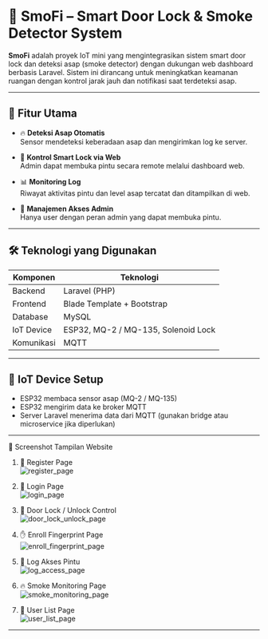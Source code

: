 # 🔐 SmoFi – Smart Door Lock & Smoke Detector System

**SmoFi** adalah proyek IoT mini yang mengintegrasikan sistem smart door lock dan deteksi asap (smoke detector) dengan dukungan web dashboard berbasis Laravel. Sistem ini dirancang untuk meningkatkan keamanan ruangan dengan kontrol jarak jauh dan notifikasi saat terdeteksi asap.

---

## 🚀 Fitur Utama

- 🔥 **Deteksi Asap Otomatis**  
  Sensor mendeteksi keberadaan asap dan mengirimkan log ke server.

- 🔐 **Kontrol Smart Lock via Web**  
  Admin dapat membuka pintu secara remote melalui dashboard web.

- 📊 **Monitoring Log**  
  Riwayat aktivitas pintu dan level asap tercatat dan ditampilkan di web.

- 👤 **Manajemen Akses Admin**  
  Hanya user dengan peran admin yang dapat membuka pintu.

---

## 🛠️ Teknologi yang Digunakan

| Komponen       | Teknologi               |
|----------------|--------------------------|
| Backend        | Laravel (PHP)            |
| Frontend       | Blade Template + Bootstrap |
| Database       | MySQL                    |
| IoT Device     | ESP32, MQ-2 / MQ-135, Solenoid Lock |
| Komunikasi     | MQTT                     |

---

## 🔌 IoT Device Setup

- ESP32 membaca sensor asap (MQ-2 / MQ-135)
- ESP32 mengirim data ke broker MQTT
- Server Laravel menerima data dari MQTT (gunakan bridge atau microservice jika diperlukan)

---

📸 Screenshot Tampilan Website

1. 📝 Register Page  
   ![register_page](https://github.com/user-attachments/assets/37318707-661d-4019-85ca-d5d7c2fd6313)

2. 🔐 Login Page  
   ![login_page](https://github.com/user-attachments/assets/8f1ce761-c42c-4706-9f85-553ab0e247fb)

3. 🚪 Door Lock / Unlock Control  
   ![door_lock_unlock_page](https://github.com/user-attachments/assets/9f05beb0-6f3a-4cfd-8497-9805854ed59f)

4. ✋ Enroll Fingerprint Page  
   ![enroll_fingerprint_page](https://github.com/user-attachments/assets/4c501d74-9dc5-4bff-93fb-2c6153f799c5)

5. 📑 Log Akses Pintu  
   ![log_access_page](https://github.com/user-attachments/assets/4decfef1-8bd5-4fb6-825f-462cca110433)

6. 🔥 Smoke Monitoring Page  
   ![smoke_monitoring_page](https://github.com/user-attachments/assets/feb39e3f-a5d1-4244-acd4-ef781d9baa86)

7. 👤 User List Page  
   ![user_list_page](https://github.com/user-attachments/assets/da83876c-03f1-4fa4-89c5-b80034f8db1c)

---